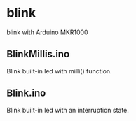 # blink
blink with Arduino MKR1000

## BlinkMillis.ino

Blink built-in led with milli() function.

## Blink.ino

Blink built-in led with an interruption state.
